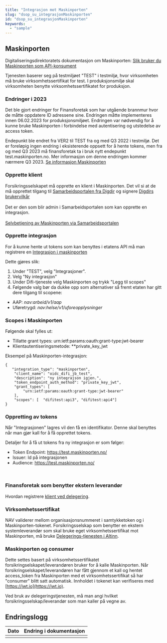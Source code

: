 ```yaml
---
title: "Integrasjon mot Maskinporten"
slug: "dsop_su_integrasjonMaskinporten"
id: "dsop_su_integrasjonMaskinporten"
keywords:
  - "sample"
---
```


## Maskinporten

Digitaliseringsdirektoratets dokumentasjon om Maskinporten: [Slik bruker du Maskinporten som API-konsument](https://docs.digdir.no/docs/Maskinporten/maskinporten_guide_apikonsument)

Tjenesten baserer seg på testmiljøet "TEST" i testmiljø, hvor virksomheten må bruke virksomhetssertifikat for test. I produksjonsmiljø skal virksomheten benytte virksomhetssertifikatet for produksjon.

### Endringer i 2023

Det ble gjort endringer for Finansforetak som har utgående brannmur hvor de måtte oppdatere ID adressene sine. Endringen måtte implementeres innen 06.02.2023 for produksjonsmiljøet. Endringen var nødvendig for å kunne bruke Maskinporten i forbindelse med autentisering og utstedelse av access token. 

Endepunkt ble endret fra VER2 til TEST fra og med Q3 2022 i testmiljø.
Det er foreløpig ingen endring i eksisterende oppsett for å hente tokens, men fra og med Q3 2023 må finansforetak ta i bruk nytt endepunkt test.maskinporten.no. Mer informasjon om denne endringen kommer nærmere Q3 2023. [Se informasjon Maskinporten](https://samarbeid.digdir.no/maskinporten/maskinporten/1245)

### Opprette klient

Forsikringsselskapet må opprette en klient i Maskinporten. Det vil si at de må opprettet tilgang til [Samarbeidsportalen fra Digdir](https://samarbeid.digdir.no/maskinporten/maskinporten/25) og signere [Digdirs brukervilkår](https://samarbeid.digdir.no/maskinporten/bruksvilkar-private-kunder-i-maskinporten/73)
<br><br>
Det er den som blir admin i Samarbeidsportalen som kan opprette en integrasjon.
<br><br>
[Selvbetjening av Maskinporten via Samarbeidsportalen](https://docs.digdir.no/docs/Maskinporten/maskinporten_sjolvbetjening_web#tilgang-i-produksjonsmilj%C3%B8)



### Opprette integrasjon

For å kunne hente ut tokens som kan benyttes i etatens API må man registrere en [Integrasjon i maskinporten](https://docs.digdir.no/docs/Maskinporten/maskinporten_guide_apikonsument#4-opprett-en-integrasjon-i-maskinporten)


Dette gjøres slik:

1. Under "TEST", velg "Integrasjoner".
2. Velg "Ny integrasjon"
3. Under Difi-tjeneste velg Maskinporten og trykk "Legg til scopes"
4. Følgende valg bør da dukke opp som alternativer så fremt etaten har gitt dere tilgang til scopene: <br>

* AAP: *nav:arbeid/v1/aap*
* Uføretrygd: *nav:helse/v1/uforeopplysninger*

### Scopes i Maskinporten 


Følgende skal fylles ut:

* Tillatte grant types: urn:ietf:params:oauth:grant-type:jwt-bearer
* Klientautentiseringsmetode: **private_key_jwt

Eksempel på Maskinporten-integrasjon:
```
{
   "integration_type": "maskinporten",
    "client_name": "oidc_difi_jb_test",
    "description": "ny integrajson igjen.",
    "token_endpoint_auth_method": "private_key_jwt",
    "grant_types": [
        "urn:ietf:params:oauth:grant-type:jwt-bearer"
    ],
    "scopes": [  "difitest:api3", "difitest:api4"]
}
```

### Oppretting av tokens

Når "Integrasjonen" lagres vil den få en identifikator. Denne skal benyttes når man gjør kall for å få opprettet tokens.

Detaljer for å få ut tokens fra ny integrasjon er som følger:

* Token Endpoint: https://test.maskinporten.no/
* Issuer: Id på integrasjonen
* Audience: https://test.maskinporten.no/
<br>


### Finansforetak som benytter ekstern leverandør

Hvordan registrere [klient ved delegering](https://docs.digdir.no/docs/Maskinporten/maskinporten_guide_apikonsument#registrere-klient-som-leverand%C3%B8r-for-ekstern-delegering).

### Virksomhetssertifikat

NAV validerer mellom organisasjonsnummeret i samtykketoken og i Maskinporten-tokenet. Forsikringsselskap som benytter en ekstern systemleverandør som skal bruke eget virksomhetssertifikat mot Maskinporten, må bruke [Delegerings-tjenesten i Altinn](https://docs.digdir.no/docs/Maskinporten/maskinporten_guide_apikonsument#bruke-delegering-via-altinn-autorisasjon).


### Maskinporten og consumer

Dette settes basert på virksomhetssertifikatet forsikringselskapet/leverandøren bruker for å kalle Maskinporten. Når forsikringselskapet/leverandøren har fått gjennom et kall og hentet access_token fra Maskinporten med et virksomhetssertifikat så har "consumer" blitt satt automatisk. Innholdet i tokenet kan verifiseres med [https://jwt.io](https://jwt.io).

Ved bruk av delegeringstjenesten, må man angi hvilket forsikringsselskap/leverandør som man kaller på vegne av.


## Endringslogg

| Dato         | Endring i dokumentasjon   |
|-------------| ------------------------|
|     |   |
